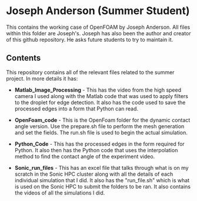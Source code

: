 # Joseph Anderson (Summer Student)

This contains the working case of OpenFOAM by Joseph Anderson. All files within this folder are Joseph's. Joseph has also been the author and creator of this github repository. He asks future students to try to maintain it. 

## Contents

This repository contains all of the relevant files related to the summer project. In more details it has:

- **Matlab_Image_Processing** - This has the video from the high speed camera I used along with the Matlab code that was used to apply filters to the droplet for edge detection. It also has the code used to save the processed edges into a form that Python can read.

- **OpenFoam_code** - This is the OpenFoam folder for the dynamic contact angle version. Use the prepare.sh file to perform the mesh generation and set the fields. The run.sh file is used to begin the actual simulation.

- **Python_Code** - This has the processed edges in the form required for Python. It also then has the Python code that uses the interpolation method to find the contact angle of the experiment video.

- **Sonic_run_files** - This has an excel file that talks through what is on my scratch in the Sonic HPC cluster along with all the details of each individual simulation that I did. It also has the "run_file.sh" which is what is used on the Sonic HPC to submit the folders to be ran. It also contains the videos of all the simulations I did. 
